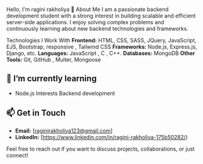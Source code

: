 
Hello, I'm ragini rakholiya 👋
About Me
I am a passionate backend development student with a strong interest in building scalable and efficient server-side applications. I enjoy solving complex problems and continuously learning about new backend technologies and frameworks.

Technologies I Work With
**Frontend:** HTML, CSS, SASS, JQuery, JavaScript, EJS, Bootstrap, responsive ,  Tailwind CSS
**Frameworks:** Node.js, Express.js, Django, etc.
**Languages:** JavaScript , C , C++.
**Databases:** MongoDB
**Other Tools:** Git, GitHub , Multer, Mongoose

## 🌱 I’m currently learning
- Node.js
Interests
Backend development
## 📫 Get in Touch

- **Email:** [raginirakholiya123@gmail.com]
- **LinkedIn:** [https://www.linkedin.com/in/ragini-rakholiya-175b50282/)

Feel free to reach out if you want to discuss projects, collaborations, or just connect!
